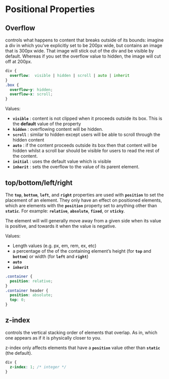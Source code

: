 # Positional Properties

## Overflow

controls what happens to content that breaks outside of its bounds: imagine a div in which you’ve explicitly set to be 200px wide, but contains an image that is 300px wide. That image will stick out of the div and be visible by default. Whereas if you set the overflow value to hidden, the image will cut off at 200px.

```css
div {
  overflow:  visible | hidden | scroll | auto | inherit
}
.box {
  overflow-y: hidden;
  overflow-x: scroll;
}
```

Values:

* **`visible`** : content is not clipped when it proceeds outside its box. This is the **default** value of the property
* **`hidden`** : overflowing content will be hidden.
* **`scroll`** : similar to hidden except users will be able to scroll through the hidden content
* **`auto`** : if the content proceeds outside its box then that content will be hidden whilst a scroll bar should be visible for users to read the rest of the content.
* **`initial`** : uses the default value which is visible
* **`inherit`** : sets the overflow to the value of its parent element.

## top/bottom/left/right

The **`top`**, **`bottom`**, **`left`**, and **`right`** properties are used with **`position`** to set the placement of an element. They only have an effect on positioned elements, which are elements with the **`position`** property set to anything other than **`static`**. For example: **`relative`**, **`absolute`**, **`fixed`**, or **`sticky`**.

The element will will generally move away from a given side when its value is positive, and towards it when the value is negative.

Values:

* Length values \(e.g. px, em, rem, ex, etc\) 
* a percentage of the of the containing element’s height \(for **`top`** and **`bottom`**\) or width \(for **`left`** and **`right`**\)
* **`auto`**
* **`inherit`**

```css
.container {
  position: relative;
}
.container header {
  position: absolute;
  top: 0;
}
```

## z-index

controls the vertical stacking order of elements that overlap. As in, which one appears as if it is physically closer to you.

z-index only affects elements that have a **`position`** value other than **`static`** \(the default\).

```css
div {
  z-index: 1; /* integer */
}
```

